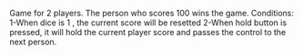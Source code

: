 Game for 2 players. The person who scores 100 wins the game. 
Conditions:
1-When dice is 1 , the current score will be resetted
2-When hold button is pressed, it will hold the current player score and passes the control to the next person.

